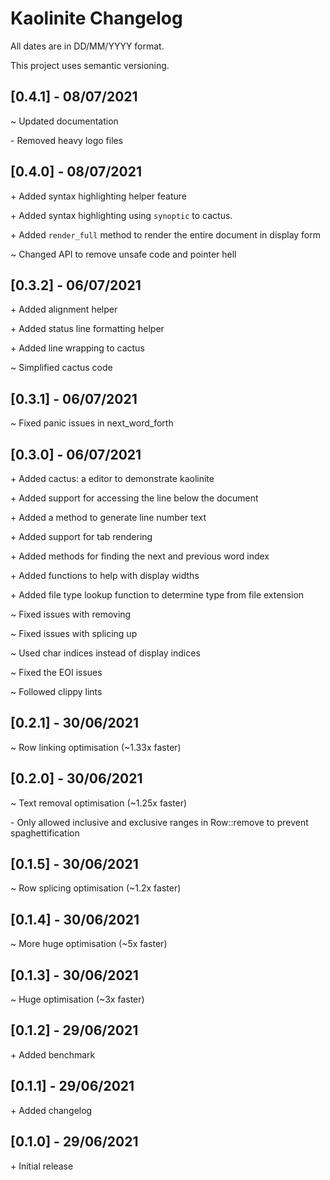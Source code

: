 # Kaolinite Changelog
All dates are in DD/MM/YYYY format. 

This project uses semantic versioning.

<!--
## [X.Y.Z] - DD/MM/YYYY
\+
\~
\-
-->
## [0.4.1] - 08/07/2021
\~ Updated documentation

\- Removed heavy logo files

## [0.4.0] - 08/07/2021
\+ Added syntax highlighting helper feature

\+ Added syntax highlighting using `synoptic` to cactus.

\+ Added `render_full` method to render the entire document in display form

\~ Changed API to remove unsafe code and pointer hell

## [0.3.2] - 06/07/2021
\+ Added alignment helper

\+ Added status line formatting helper

\+ Added line wrapping to cactus

\~ Simplified cactus code

## [0.3.1] - 06/07/2021
\~ Fixed panic issues in next_word_forth

## [0.3.0] - 06/07/2021
\+ Added cactus: a editor to demonstrate kaolinite

\+ Added support for accessing the line below the document

\+ Added a method to generate line number text

\+ Added support for tab rendering

\+ Added methods for finding the next and previous word index

\+ Added functions to help with display widths

\+ Added file type lookup function to determine type from file extension

\~ Fixed issues with removing

\~ Fixed issues with splicing up

\~ Used char indices instead of display indices

\~ Fixed the EOI issues

\~ Followed clippy lints

## [0.2.1] - 30/06/2021
\~ Row linking optimisation (~1.33x faster)

## [0.2.0] - 30/06/2021
\~ Text removal optimisation (~1.25x faster)

\- Only allowed inclusive and exclusive ranges in Row::remove to prevent spaghettification

## [0.1.5] - 30/06/2021
\~ Row splicing optimisation (~1.2x faster)

## [0.1.4] - 30/06/2021
\~ More huge optimisation (~5x faster)

## [0.1.3] - 30/06/2021
\~ Huge optimisation (~3x faster)

## [0.1.2] - 29/06/2021
\+ Added benchmark

## [0.1.1] - 29/06/2021
\+ Added changelog

## [0.1.0] - 29/06/2021
\+ Initial release
